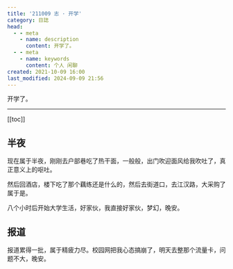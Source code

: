 ```yaml
---
title: '211009 志 · 开学'
category: 日誌
head:
  - - meta
    - name: description
      content: 开学了。
  - - meta
    - name: keywords
      content: 个人 闲聊
created: 2021-10-09 16:00
last_modified: 2024-09-09 21:56
---
```


开学了。

---

[[toc]]

## 半夜

现在属于半夜，刚刚去户部巷吃了热干面，一般般，出门吹迎面风给我吹吐了，真正意义上的呕吐。

然后回酒店，楼下吃了那个藕练还是什么的，然后去街道口，去江汉路，大采购了属于是。

八个小时后开始大学生活，好家伙，我直接好家伙，梦幻，晚安。

## 报道

报道累得一批，属于精疲力尽。校园网把我心态搞崩了，明天去整那个流量卡，问题不大，晚安。
